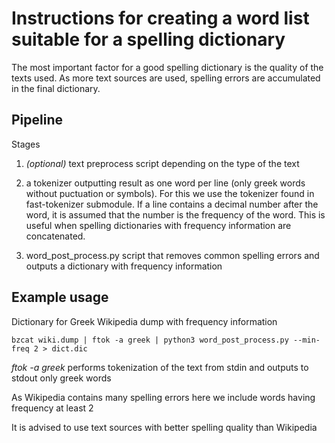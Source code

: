 # Instructions for creating a word list suitable for a spelling dictionary

The most important factor for a good spelling dictionary is the quality of
the texts used. As more text sources are used, spelling errors are accumulated
in the final dictionary.

## Pipeline

Stages

1. *(optional)* text preprocess script depending on the type of the text

2. a tokenizer outputting result as one word per line
(only greek words without puctuation or symbols). For this
we use the tokenizer found in fast-tokenizer submodule.
If a line contains a decimal number after the word, it is assumed that
the number is the frequency of the word. This is useful when spelling
dictionaries with frequency information are concatenated.

3. word\_post\_process.py script that removes common spelling errors and
outputs a dictionary with frequency information

## Example usage

Dictionary for Greek Wikipedia dump with frequency information

```
bzcat wiki.dump | ftok -a greek | python3 word_post_process.py --min-freq 2 > dict.dic
```

*ftok -a greek* performs tokenization of the text from stdin and outputs
to stdout only greek words

As Wikipedia contains many spelling errors here we include words having frequency at least 2

It is advised to use text sources with better spelling quality than Wikipedia


